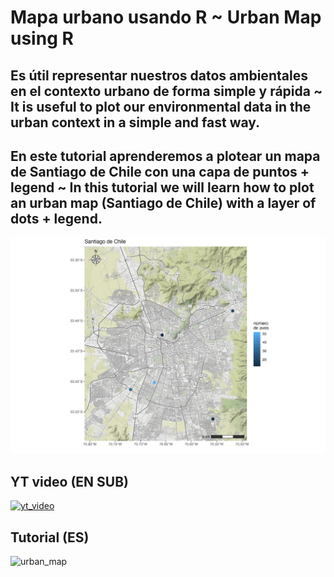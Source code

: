 # Mapa urbano usando R ~ Urban Map using R 

## Es útil representar nuestros datos ambientales en el contexto urbano de forma simple y rápida ~ It is useful to plot our environmental data in the urban context in a simple and fast way. 

## En este tutorial aprenderemos a plotear un mapa de Santiago de Chile con una capa de puntos + legend ~ In this tutorial we will learn how to plot an urban map (Santiago de Chile) with a layer of dots + legend.

![urban_map](https://github.com/Saryace/mapa_urbano/blob/main/mapas/mapa_urbano.jpeg?raw=true)

## YT video (EN SUB)

[![yt_video](https://img.youtube.com/vi/YOUTUBE_VIDEO_ID_HERE/0.jpg)](https://www.youtube.com/watch?v=YOUTUBE_VIDEO_ID_HERE)

## Tutorial (ES)

![urban_map](https://saryace.github.io/mapa_urbano/)
